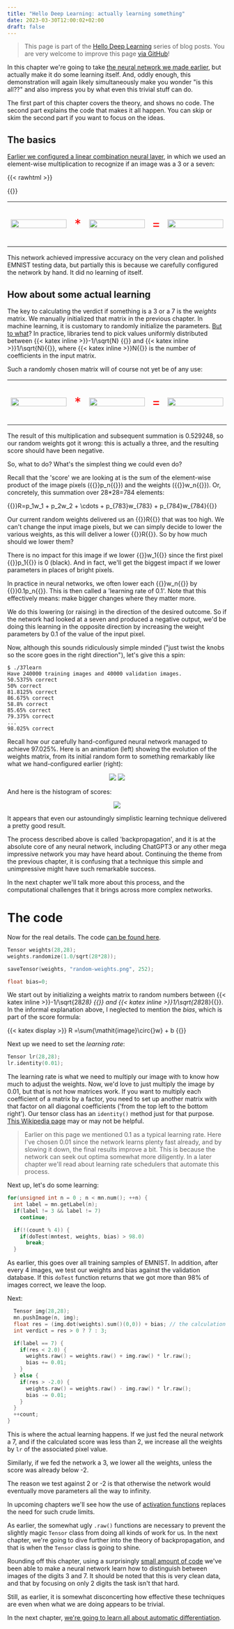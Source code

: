```yaml
---
title: "Hello Deep Learning: actually learning something"
date: 2023-03-30T12:00:02+02:00
draft: false
---
```

> This page is part of the [Hello Deep Learning](../hello-deep-learning) series of blog posts. You are very welcome to improve this page [via GitHub](https://github.com/berthubert/hello-dl-posts/blob/main/first-learning/index.md)!

In this chapter we're going to take [the neural network we made earlier](../hello-deep-learning), but actually make it do some learning itself. And, oddly enough, this demonstration will again likely simultaneously make you wonder "is this all??" and also impress you by what even this trivial stuff can do.

The first part of this chapter covers the theory, and shows no code. The second part explains the code that makes it all happen. You can skip or skim the second part if you want to focus on the ideas.

## The basics
[Earlier we configured a linear combination neural layer](../hello-deep-learning), in which we used an element-wise multiplication to recognize if an image was a 3 or a seven:

{{< rawhtml >}}
<style>
table, th, td {
  border: 0px solid black;
}
</style>
{{</rawhtml >}}

<center>

<table><tr>
    <td width="32%"><img style="width:100%" src="../hello-deep-learning/three.png"> </td>
    <td style="text-align: center;"><p style="font-size:30px; color: red">*</p></font></td>
    <td width="32%"><img style="width:100%" src="../hello-deep-learning/diff.png"></td>
<td style="text-align: center;"><p style="font-size:30px; color: red">=</p></font></td>
    <td width="32%"><img style="width:100%" src="../hello-deep-learning/prod3.png"> </td>
    </tr>
</table>
<p></p>

</center>

This network achieved impressive accuracy on the very clean and polished EMNIST testing data, but partially this is because we carefully configured the network by hand. It did no learning of itself.

## How about some actual learning
The key to calculating the verdict if something is a 3 or a 7 is the *weights* matrix. We manually initialized that matrix in the previous chapter. In machine learning, it is customary to randomly initialize the parameters. [But to what](https://towardsdatascience.com/weight-initialization-in-neural-networks-a-journey-from-the-basics-to-kaiming-954fb9b47c79)? In practice, libraries tend to pick values uniformly distributed between 
{{< katex inline >}}-1/\sqrt{N} {{</katex>}} and {{< katex inline >}}1/\sqrt{N}{{</katex>}}, where {{< katex inline >}}N{{</katex>}} is the number of coefficients in the input matrix. 

Such a randomly chosen matrix will of course not yet be of any use:

<center>
<table><tr>
    <td width="32%"><img style="width:100%" src="random-image.png"> </td>
        <td style="text-align: center;"><p style="font-size:30px; color: red">*</p></font></td>
    <td width="32%"><img style="width:100%" src="random-weights.png"></td>
            <td style="text-align: center;"><p style="font-size:30px; color: red">=</p></font></td>
    <td width="32%"><img style="width:100%" src="random-prod.png"> </td>
    </tr>
</table>
<p></p>

</center>

The result of this multiplication and subsequent summation is 0.529248, so our random weights got it wrong: this is actually a three, and the resulting score should have been negative.

So, what to do? What's the simplest thing we could even do?

Recall that the 'score' we are looking at is the sum of the element-wise product of the image pixels ({{<katex inline>}}p_n{{</katex>}}) and the weights ({{<katex inline>}}w_n{{</katex>}}). Or, concretely, this summation over 28*28=784 elements:

{{<katex display>}}R=p_1w_1 + p_2w_2 + \cdots + p_{783}w_{783} + p_{784}w_{784}{{</katex>}}

Our current random weights delivered us an {{<katex inline>}}R{{</katex>}} that was too high. We can't change the input image pixels, but we can simply decide to lower the various weights, as this will deliver a lower {{<katex inline>}}R{{</katex>}}. So by how much should we lower them?

There is no impact for this image if we lower {{<katex inline>}}w_1{{</katex>}} since the first pixel {{<katex inline>}}p_1{{</katex>}} is 0 (black). And in fact, we'll get the biggest impact if we lower parameters in places of bright pixels. 

In practice in neural networks, we often lower each {{<katex inline>}}w_n{{</katex>}} by {{<katex inline>}}0.1p_n{{</katex>}}. This is then called a 'learning rate of 0.1'. Note that this effectively means: make bigger changes where they matter more. 

We do this lowering (or raising) in the direction of the desired outcome. So if the network had looked at a seven and produced a negative output, we'd be doing this learning in the opposite direction by increasing the weight parameters by 0.1 of the value of the input pixel.

Now, although this sounds ridiculously simple minded ("just twist the knobs so the score goes in the right direction"), let's give this a spin:

```
$ ./37learn 
Have 240000 training images and 40000 validation images.
50.5375% correct
50% correct
81.8125% correct
86.675% correct
58.8% correct
85.65% correct
79.375% correct
...
98.025% correct
```

Recall how our carefully hand-configured neural network managed to achieve 97.025%. Here is an animation (left) showing the evolution of the weights matrix, from its initial random form to something remarkably like what we hand-configured earlier (right):

<center>

![](weights-anim.gif) ![](../hello-deep-learning/diff.png)

<p></p>

</center>

And here is the histogram of scores:

<center>

![](linear-learned-histo.svg)

<p></p>

</center>

It appears that even our astoundingly simplistic learning technique delivered a pretty good result.

The process described above is called 'backpropagation', and it is at the absolute core of any neural network, including ChatGPT3 or any other mega impressive network you may have heard about. Continuing the theme from the previous chapter, it is confusing that a technique this simple and unimpressive might have such remarkable success. 

In the next chapter we'll talk more about this process, and the computational challenges that it brings across more complex networks.

# The code
Now for the real details. The code [can be found here](https://github.com/berthubert/hello-dl/blob/main/37learn.cc).

```C++
Tensor weights(28,28);
weights.randomize(1.0/sqrt(28*28));

saveTensor(weights, "random-weights.png", 252);

float bias=0;
```

We start out by initializing a weights matrix to random numbers between {{< katex inline >}}-1/\sqrt{28*28} {{</katex>}} and {{< katex inline >}}1/\sqrt{28*28}{{</katex>}}. In the informal explanation above, I neglected to mention the *bias*, which is part of the score formula:

{{< katex display >}} R =\sum{\mathit{image}\circ{}w} + b {{</katex>}}

Next up we need to set the *learning rate*:
```C++
Tensor lr(28,28);
lr.identity(0.01);
```
The learning rate is what we need to multiply our image with to know how much to adjust the weights. Now, we'd love to just multiply the image by 0.01, but that is not how matrices work. If you want to multiply each coefficient of a matrix by a factor, you need to set up another matrix with that factor on all diagonal coefficients ('from the top left to the bottom right'). Our tensor class has an `identity()` method just for that purpose. [This Wikipedia page](https://en.wikipedia.org/wiki/Identity_matrix) may or may not be helpful.

> Earlier on this page we mentioned 0.1 as a typical learning rate. Here I've chosen 0.01 since the network learns plenty fast already, and by slowing it down, the final results improve a bit. This is because the network can seek out optima somewhat more diligently. In a later chapter we'll read about learning rate schedulers that automate this process.

Next up, let's do some learning:

```C++
for(unsigned int n = 0 ; n < mn.num(); ++n) {
  int label = mn.getLabel(n);
  if(label != 3 && label != 7)
    continue;

  if(!(count % 4)) {
    if(doTest(mntest, weights, bias) > 98.0)
      break;
  }
```

As earlier, this goes over all training samples of EMNIST. In addition, after every 4 images, we test our weights and bias against the validation database. If this `doTest` function returns that we got more than 98% of images correct, we leave the loop.

Next:

```C++
  Tensor img(28,28);
  mn.pushImage(n, img);
  float res = (img.dot(weights).sum()(0,0)) + bias; // the calculation
  int verdict = res > 0 ? 7 : 3;

  if(label == 7) {
    if(res < 2.0) {
      weights.raw() = weights.raw() + img.raw() * lr.raw();
      bias += 0.01;
    }
  } else {
    if(res > -2.0) {
      weights.raw() = weights.raw() - img.raw() * lr.raw();
      bias -= 0.01;
    }
  }
  ++count;
}
```
This is where the actual learning happens. If we just fed the neural network a 7, and if the calculated score was less than 2, we increase all the weights by `lr` of the associated pixel value.

Similarly, if we fed the network a 3, we lower all the weights, unless the score was already below -2.

The reason we test against 2 or -2 is that otherwise the network would eventually move parameters all the way to infinity. 

In upcoming chapters we'll see how the use of [activation functions](https://en.wikipedia.org/wiki/Activation_function) replaces the need for such crude limits.

As earlier, the somewhat ugly `.raw()` functions are necessary to prevent the slightly magic `Tensor` class from doing all kinds of work for us. In the next chapter, we're going to dive further into the theory of backpropagation, and that is when the `Tensor` class is going to shine.

Rounding off this chapter, using a surprisingly [small amount of code](https://github.com/berthubert/hello-dl/blob/main/37learn.cc) we've been able to make a neural network learn how to distinguish between images of the digits 3 and 7. It should be noted that this is very clean data, and that by focusing on only 2 digits the task isn't that hard. 

Still, as earlier, it is somewhat disconcerting how effective these techniques are even when what we are doing appears to be trivial.

In the next chapter, [we're going to learn all about automatic differentiation](../autograd).

